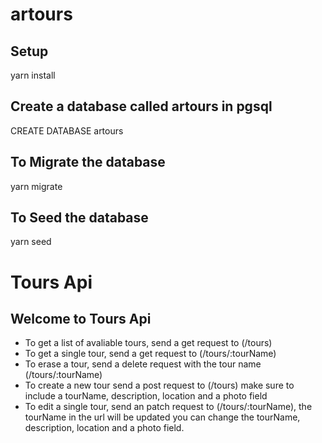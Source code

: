 # artours
## Setup
 yarn install
## Create a database called artours in pgsql
CREATE DATABASE artours
## To Migrate the database
yarn migrate
## To Seed the database
yarn seed



# Tours Api

## Welcome to Tours Api

- To get a list of avaliable tours, send a get request to (/tours)
- To get a single tour, send a get request to (/tours/:tourName)
- To erase a tour, send a delete request with the tour name (/tours/:tourName)
- To create a new tour send a post request to (/tours) make sure to include a tourName, description, location and a photo field
- To edit a single tour, send an patch request to (/tours/:tourName), the tourName in the url will be updated you can change the tourName, description, location and a photo field.
